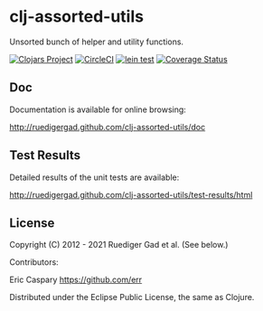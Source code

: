 # clj-assorted-utils

Unsorted bunch of helper and utility functions.

[![Clojars Project](https://img.shields.io/clojars/v/clj-assorted-utils.svg)](https://clojars.org/clj-assorted-utils)
[![CircleCI](https://dl.circleci.com/status-badge/img/gh/ruedigergad/clj-assorted-utils/tree/master.svg?style=svg)](https://dl.circleci.com/status-badge/redirect/gh/ruedigergad/clj-assorted-utils/tree/master)
[![lein test](https://github.com/ruedigergad/clj-assorted-utils/actions/workflows/lein_test.yml/badge.svg)](https://github.com/ruedigergad/clj-assorted-utils/actions/workflows/lein_test.yml)
[![Coverage Status](https://img.shields.io/coveralls/ruedigergad/clj-assorted-utils.svg)](https://coveralls.io/r/ruedigergad/clj-assorted-utils?branch=master)

## Doc

Documentation is available for online browsing:

http://ruedigergad.github.com/clj-assorted-utils/doc

## Test Results

Detailed results of the unit tests are available:

http://ruedigergad.github.com/clj-assorted-utils/test-results/html

## License

Copyright (C) 2012 - 2021 Ruediger Gad et al. (See below.)

Contributors:

Eric Caspary https://github.com/err

Distributed under the Eclipse Public License, the same as Clojure.

